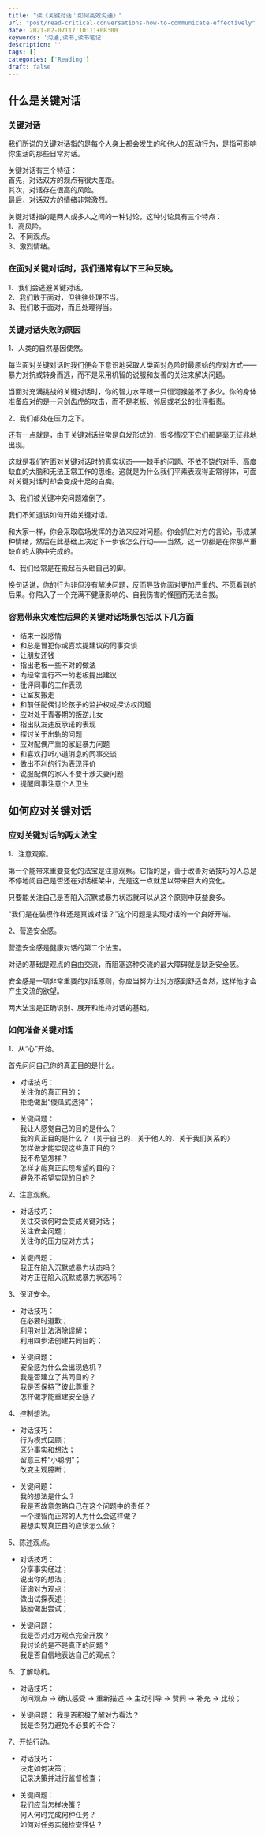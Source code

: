 ```yaml
---
title: "读《关键对话：如何高效沟通》"
url: "post/read-critical-conversations-how-to-communicate-effectively"
date: 2021-02-07T17:10:11+08:00
keywords: '沟通,读书,读书笔记'
description: ''
tags: []
categories: ['Reading']
draft: false 
---
```


## 什么是关键对话

### 关键对话

我们所说的关键对话指的是每个人身上都会发生的和他人的互动行为，是指可影响你生活的那些日常对话。

关键对话有三个特征：  
首先，对话双方的观点有很大差距。  
其次，对话存在很高的风险。  
最后，对话双方的情绪非常激烈。  

关键对话指的是两人或多人之间的一种讨论，这种讨论具有三个特点：   
1、高风险。  
2、不同观点。  
3、激烈情绪。  

### 在面对关键对话时，我们通常有以下三种反映。

1、我们会逃避关键对话。  
2、我们敢于面对，但往往处理不当。  
3、我们敢于面对，而且处理得当。  

### 关键对话失败的原因

1、人类的自然基因使然。

每当面对关键对话时我们便会下意识地采取人类面对危险时最原始的应对方式——暴力对抗或转身而逃，而不是采用机智的说服和友善的关注来解决问题。

当面对充满挑战的关键对话时，你的智力水平跟一只恒河猴差不了多少。你的身体准备应对的是一只剑齿虎的攻击，而不是老板、邻居或老公的批评指责。

2、我们都处在压力之下。

还有一点就是，由于关键对话经常是自发形成的，很多情况下它们都是毫无征兆地出现。

这就是我们在面对关键对话时的真实状态——棘手的问题、不依不饶的对手、高度缺血的大脑和无法正常工作的思维。这就是为什么我们平素表现得正常得体，可面对关键对话时却会变成十足的白痴。

3、我们被关键冲突问题难倒了。

我们不知道该如何开始关键对话。

和大家一样，你会采取临场发挥的办法来应对问题。你会抓住对方的言论，形成某种情绪，然后在此基础上决定下一步该怎么行动——当然，这一切都是在你那严重缺血的大脑中完成的。

4、我们经常是在搬起石头砸自己的脚。

换句话说，你的行为非但没有解决问题，反而导致你面对更加严重的、不愿看到的后果。你陷入了一个充满不健康影响的、自我伤害的怪圈而无法自拔。

### 容易带来灾难性后果的关键对话场景包括以下几方面

- 结束一段感情
- 和总是冒犯你或喜欢提建议的同事交谈
- 让朋友还钱
- 指出老板一些不对的做法
- 向经常言行不一的老板提出建议
- 批评同事的工作表现
- 让室友搬走
- 和前任配偶讨论孩子的监护权或探访权问题
- 应对处于青春期的叛逆儿女
- 指出队友违反承诺的表现
- 探讨关于出轨的问题
- 应对配偶严重的家庭暴力问题
- 和喜欢打听小道消息的同事交谈
- 做出不利的行为表现评价
- 说服配偶的家人不要干涉夫妻问题
- 提醒同事注意个人卫生

## 如何应对关键对话

### 应对关键对话的两大法宝

1、注意观察。

第一个能带来重要变化的法宝是注意观察。它指的是，善于改善对话技巧的人总是不停地问自己是否还在对话框架中，光是这一点就足以带来巨大的变化。

只要能关注自己是否陷入沉默或暴力状态就可以从这个原则中获益良多。

“我们是在装模作样还是真诚对话？”这个问题是实现对话的一个良好开端。

2、营造安全感。

营造安全感是健康对话的第二个法宝。

对话的基础是观点的自由交流，而阻塞这种交流的最大障碍就是缺乏安全感。

安全感是一项非常重要的对话原则，你应当努力让对方感到舒适自然，这样他才会产生交流的欲望。

两大法宝是正确识别、展开和维持对话的基础。

### 如何准备关键对话

1、从“心”开始。

首先问问自己你的真正目的是什么。

- 对话技巧：  
关注你的真正目的；  
拒绝做出“傻瓜式选择”；  

- 关键问题：  
我让人感觉自己的目的是什么？  
我的真正目的是什么？（关于自己的、关于他人的、关于我们关系的）  
怎样做才能实现这些真正目的？  
我不希望怎样？  
怎样才能真正实现希望的目的？  
避免不希望实现的目的？  

2、注意观察。

- 对话技巧：  
关注交谈何时会变成关键对话；  
关注安全问题；  
关注你的压力应对方式；  

- 关键问题：  
我正在陷入沉默或暴力状态吗？  
对方正在陷入沉默或暴力状态吗？  

3、保证安全。

- 对话技巧：  
在必要时道歉；  
利用对比法消除误解；  
利用四步法创建共同目的；  

- 关键问题：  
安全感为什么会出现危机？  
我是否建立了共同目的？  
我是否保持了彼此尊重？  
怎样做才能重建安全感？  

4、控制想法。

- 对话技巧：  
行为模式回顾；  
区分事实和想法；  
留意三种“小聪明”；  
改变主观臆断；  

- 关键问题：  
我的想法是什么？  
我是否故意忽略自己在这个问题中的责任？  
一个理智而正常的人为什么会这样做？  
要想实现真正目的应该怎么做？  

5、陈述观点。

- 对话技巧：    
分享事实经过；    
说出你的想法；  
征询对方观点；  
做出试探表述；  
鼓励做出尝试；  

- 关键问题：    
我是否对对方观点完全开放？  
我讨论的是不是真正的问题？  
我是否自信地表达自己的观点？  

6、了解动机。

- 对话技巧：  
询问观点 -> 确认感受 -> 重新描述 -> 主动引导 -> 赞同 -> 补充 -> 比较；

- 关键问题： 
我是否积极了解对方看法？  
我是否努力避免不必要的不合？  

7、开始行动。

- 对话技巧：  
决定如何决策；  
记录决策并进行监督检查；  

- 关键问题：  
我们应当怎样决策？  
何人何时完成何种任务？  
如何对任务实施检查评估？  




